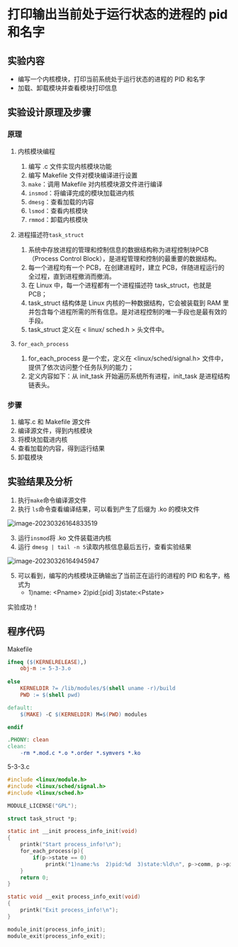 #  打印输出当前处于运行状态的进程的 pid 和名字

## 实验内容

- 编写一个内核模块，打印当前系统处于运行状态的进程的 PID 和名字
- 加载、卸载模块并查看模块打印信息

## 实验设计原理及步骤

### 原理

1. 内核模块编程
   1. 编写 .c 文件实现内核模块功能
   2. 编写 Makefile 文件对模块编译进行设置
   3. `make`：调用 Makefile 对内核模块源文件进行编译
   4. `insmod`：将编译完成的模块加载进内核
   5. `dmesg`：查看加载的内容
   6. `lsmod`：查看内核模块
   7. `rmmod`：卸载内核模块

2. 进程描述符`task_struct`
   1. 系统中存放进程的管理和控制信息的数据结构称为进程控制块PCB（Process Control Block），是进程管理和控制的最重要的数据结构。
   2. 每一个进程均有一个 PCB，在创建进程时，建立 PCB，伴随进程运行的全过程，直到进程撤消而撤消。
   3. 在 Linux 中，每一个进程都有一个进程描述符 task_struct，也就是 PCB；
   4. task_struct 结构体是 Linux 内核的一种数据结构，它会被装载到 RAM 里并包含每个进程所需的所有信息。是对进程控制的唯一手段也是最有效的手段。
   5. task_struct 定义在 < linux/ sched.h > 头文件中。
3. `for_each_process`
   1. for_each_process 是一个宏，定义在 <linux/sched/signal.h> 文件中，提供了依次访问整个任务队列的能力；
   2. 定义内容如下：从 init_task 开始遍历系统所有进程，init_task 是进程结构链表头。

### 步骤

1. 编写.c 和 Makefile 源文件
2. 编译源文件，得到内核模块
3. 将模块加载进内核
4. 查看加载的内容，得到运行结果
5. 卸载模块

## 实验结果及分析

1. 执行`make`命令编译源文件
2. 执行 `ls`命令查看编译结果，可以看到产生了后缀为 .ko 的模块文件

![image-20230326164833519](https://wangleidetuchuang.oss-cn-beijing.aliyuncs.com/img/image-20230326164833519.png)

3. 运行`insmod`将 .ko 文件装载进内核
4. 运行 `dmesg | tail -n 5`读取内核信息最后五行，查看实验结果

![image-20230326164945947](https://wangleidetuchuang.oss-cn-beijing.aliyuncs.com/img/image-20230326164945947.png)

5. 可以看到，编写的内核模块正确输出了当前正在运行的进程的 PID 和名字，格式为
   - 1)name: \<Pname>	2)pid:\[pid]	3)state:\<Pstate>

实验成功！

## 程序代码

Makefile

```makefile
ifneq ($(KERNELRELEASE),)
    obj-m := 5-3-3.o
    
else
    KERNELDIR ?= /lib/modules/$(shell uname -r)/build
    PWD := $(shell pwd)

default:
	$(MAKE) -C $(KERNELDIR) M=$(PWD) modules

endif

.PHONY: clean
clean:
	-rm *.mod.c *.o *.order *.symvers *.ko

```

5-3-3.c

```c
#include <linux/module.h>
#include <linux/sched/signal.h>
#include <linux/sched.h>

MODULE_LICENSE("GPL");

struct task_struct *p;

static int __init process_info_init(void)
{
	printk("Start process_info!\n");
	for_each_process(p){
		if(p->state == 0)
			printk("1)name:%s  2)pid:%d  3)state:%ld\n", p->comm, p->pid, p->state);
	}
	return 0;
}

static void __exit process_info_exit(void)
{
	printk("Exit process_info!\n");
}

module_init(process_info_init);
module_exit(process_info_exit);
```





